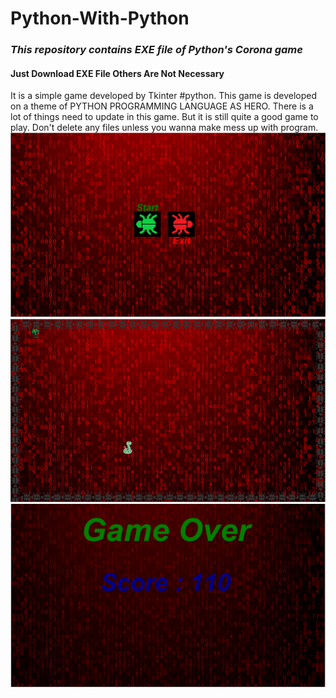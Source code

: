 # Python-With-Python

<i><h3>This repository contains EXE file of Python's Corona game</h3></i>

<h4>Just Download EXE File Others Are Not Necessary</h4>

It is a simple game developed by Tkinter #python. This game is developed on a theme of PYTHON PROGRAMMING LANGUAGE AS HERO.
There is a lot of things need to update in this game. But it is still quite a good game to play.
Don't delete any files unless you wanna make mess up with program.
<img src='images/Start.PNG'>
<img src='images/OnGame.PNG'>
<img src='images/Exit.PNG'>
